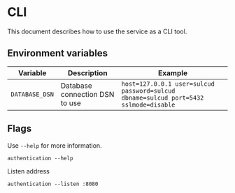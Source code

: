 # CLI

This document describes how to use the service as a CLI tool.

## Environment variables

| Variable       | Description                    | Example                                                      |
| -------------- | ------------------------------ | ------------------------------------------------------------ |
| `DATABASE_DSN` | Database connection DSN to use | `host=127.0.0.1 user=sulcud password=sulcud dbname=sulcud port=5432 sslmode=disable` |

## Flags

Use `--help` for more information.

```shell
authentication --help
```

Listen address

```shell
authentication --listen :8080
```

